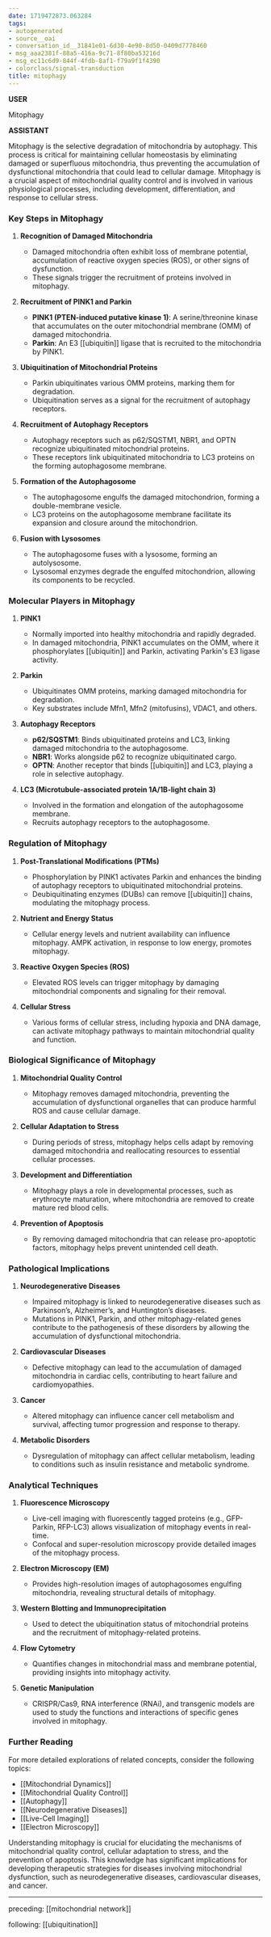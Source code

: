 ```yaml
---
date: 1719472873.063284
tags:
- autogenerated
- source__oai
- conversation_id__31841e01-6d30-4e90-8d50-0409d7778460
- msg_aaa2381f-88a5-416a-9c71-8f80ba53216d
- msg_ec11c6d9-844f-4fdb-8af1-f79a9f1f4390
- colorclass/signal-transduction
title: mitophagy
---
```


**USER**

Mitophagy


**ASSISTANT**

Mitophagy is the selective degradation of mitochondria by autophagy. This process is critical for maintaining cellular homeostasis by eliminating damaged or superfluous mitochondria, thus preventing the accumulation of dysfunctional mitochondria that could lead to cellular damage. Mitophagy is a crucial aspect of mitochondrial quality control and is involved in various physiological processes, including development, differentiation, and response to cellular stress.

### Key Steps in Mitophagy

1. **Recognition of Damaged Mitochondria**
   - Damaged mitochondria often exhibit loss of membrane potential, accumulation of reactive oxygen species (ROS), or other signs of dysfunction.
   - These signals trigger the recruitment of proteins involved in mitophagy.

2. **Recruitment of PINK1 and Parkin**
   - **PINK1 (PTEN-induced putative kinase 1)**: A serine/threonine kinase that accumulates on the outer mitochondrial membrane (OMM) of damaged mitochondria.
   - **Parkin**: An E3 [[ubiquitin]] ligase that is recruited to the mitochondria by PINK1.

3. **Ubiquitination of Mitochondrial Proteins**
   - Parkin ubiquitinates various OMM proteins, marking them for degradation.
   - Ubiquitination serves as a signal for the recruitment of autophagy receptors.

4. **Recruitment of Autophagy Receptors**
   - Autophagy receptors such as p62/SQSTM1, NBR1, and OPTN recognize ubiquitinated mitochondrial proteins.
   - These receptors link ubiquitinated mitochondria to LC3 proteins on the forming autophagosome membrane.

5. **Formation of the Autophagosome**
   - The autophagosome engulfs the damaged mitochondrion, forming a double-membrane vesicle.
   - LC3 proteins on the autophagosome membrane facilitate its expansion and closure around the mitochondrion.

6. **Fusion with Lysosomes**
   - The autophagosome fuses with a lysosome, forming an autolysosome.
   - Lysosomal enzymes degrade the engulfed mitochondrion, allowing its components to be recycled.

### Molecular Players in Mitophagy

1. **PINK1**
   - Normally imported into healthy mitochondria and rapidly degraded.
   - In damaged mitochondria, PINK1 accumulates on the OMM, where it phosphorylates [[ubiquitin]] and Parkin, activating Parkin's E3 ligase activity.

2. **Parkin**
   - Ubiquitinates OMM proteins, marking damaged mitochondria for degradation.
   - Key substrates include Mfn1, Mfn2 (mitofusins), VDAC1, and others.

3. **Autophagy Receptors**
   - **p62/SQSTM1**: Binds ubiquitinated proteins and LC3, linking damaged mitochondria to the autophagosome.
   - **NBR1**: Works alongside p62 to recognize ubiquitinated cargo.
   - **OPTN**: Another receptor that binds [[ubiquitin]] and LC3, playing a role in selective autophagy.

4. **LC3 (Microtubule-associated protein 1A/1B-light chain 3)**
   - Involved in the formation and elongation of the autophagosome membrane.
   - Recruits autophagy receptors to the autophagosome.

### Regulation of Mitophagy

1. **Post-Translational Modifications (PTMs)**
   - Phosphorylation by PINK1 activates Parkin and enhances the binding of autophagy receptors to ubiquitinated mitochondrial proteins.
   - Deubiquitinating enzymes (DUBs) can remove [[ubiquitin]] chains, modulating the mitophagy process.

2. **Nutrient and Energy Status**
   - Cellular energy levels and nutrient availability can influence mitophagy. AMPK activation, in response to low energy, promotes mitophagy.

3. **Reactive Oxygen Species (ROS)**
   - Elevated ROS levels can trigger mitophagy by damaging mitochondrial components and signaling for their removal.

4. **Cellular Stress**
   - Various forms of cellular stress, including hypoxia and DNA damage, can activate mitophagy pathways to maintain mitochondrial quality and function.

### Biological Significance of Mitophagy

1. **Mitochondrial Quality Control**
   - Mitophagy removes damaged mitochondria, preventing the accumulation of dysfunctional organelles that can produce harmful ROS and cause cellular damage.

2. **Cellular Adaptation to Stress**
   - During periods of stress, mitophagy helps cells adapt by removing damaged mitochondria and reallocating resources to essential cellular processes.

3. **Development and Differentiation**
   - Mitophagy plays a role in developmental processes, such as erythrocyte maturation, where mitochondria are removed to create mature red blood cells.

4. **Prevention of Apoptosis**
   - By removing damaged mitochondria that can release pro-apoptotic factors, mitophagy helps prevent unintended cell death.

### Pathological Implications

1. **Neurodegenerative Diseases**
   - Impaired mitophagy is linked to neurodegenerative diseases such as Parkinson’s, Alzheimer’s, and Huntington’s diseases.
   - Mutations in PINK1, Parkin, and other mitophagy-related genes contribute to the pathogenesis of these disorders by allowing the accumulation of dysfunctional mitochondria.

2. **Cardiovascular Diseases**
   - Defective mitophagy can lead to the accumulation of damaged mitochondria in cardiac cells, contributing to heart failure and cardiomyopathies.

3. **Cancer**
   - Altered mitophagy can influence cancer cell metabolism and survival, affecting tumor progression and response to therapy.

4. **Metabolic Disorders**
   - Dysregulation of mitophagy can affect cellular metabolism, leading to conditions such as insulin resistance and metabolic syndrome.

### Analytical Techniques

1. **Fluorescence Microscopy**
   - Live-cell imaging with fluorescently tagged proteins (e.g., GFP-Parkin, RFP-LC3) allows visualization of mitophagy events in real-time.
   - Confocal and super-resolution microscopy provide detailed images of the mitophagy process.

2. **Electron Microscopy (EM)**
   - Provides high-resolution images of autophagosomes engulfing mitochondria, revealing structural details of mitophagy.

3. **Western Blotting and Immunoprecipitation**
   - Used to detect the ubiquitination status of mitochondrial proteins and the recruitment of mitophagy-related proteins.

4. **Flow Cytometry**
   - Quantifies changes in mitochondrial mass and membrane potential, providing insights into mitophagy activity.

5. **Genetic Manipulation**
   - CRISPR/Cas9, RNA interference (RNAi), and transgenic models are used to study the functions and interactions of specific genes involved in mitophagy.

### Further Reading

For more detailed explorations of related concepts, consider the following topics:
- [[Mitochondrial Dynamics]]
- [[Mitochondrial Quality Control]]
- [[Autophagy]]
- [[Neurodegenerative Diseases]]
- [[Live-Cell Imaging]]
- [[Electron Microscopy]]

Understanding mitophagy is crucial for elucidating the mechanisms of mitochondrial quality control, cellular adaptation to stress, and the prevention of apoptosis. This knowledge has significant implications for developing therapeutic strategies for diseases involving mitochondrial dysfunction, such as neurodegenerative diseases, cardiovascular diseases, and cancer.


---

preceding: [[mitochondrial network]]  


following: [[ubiquitination]]